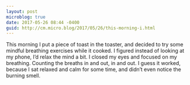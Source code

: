```yaml
---
layout: post
microblog: true
date: 2017-05-26 08:44 -0400
guid: http://cm.micro.blog/2017/05/26/this-morning-i.html
---
```

This morning I put a piece of toast in the toaster, and decided to try some mindful breathing exercises while it cooked. I figured instead of looking at my phone, I’d relax the mind a bit. I closed my eyes and focused on my breathing. Counting the breaths in and out, in and out. I guess it worked, because I sat relaxed and calm for some time, and didn’t even notice the burning smell. 
